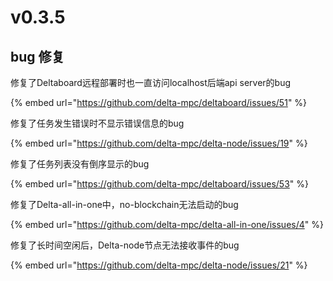 # v0.3.5

## bug 修复

修复了Deltaboard远程部署时也一直访问localhost后端api server的bug

{% embed url="https://github.com/delta-mpc/deltaboard/issues/51" %}

修复了任务发生错误时不显示错误信息的bug

{% embed url="https://github.com/delta-mpc/delta-node/issues/19" %}

修复了任务列表没有倒序显示的bug

{% embed url="https://github.com/delta-mpc/deltaboard/issues/53" %}

修复了Delta-all-in-one中，no-blockchain无法启动的bug

{% embed url="https://github.com/delta-mpc/delta-all-in-one/issues/4" %}

修复了长时间空闲后，Delta-node节点无法接收事件的bug

{% embed url="https://github.com/delta-mpc/delta-node/issues/21" %}
